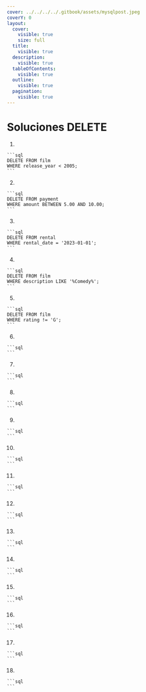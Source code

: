 ```yaml
---
cover: ../../../../.gitbook/assets/mysqlpost.jpeg
coverY: 0
layout:
  cover:
    visible: true
    size: full
  title:
    visible: true
  description:
    visible: true
  tableOfContents:
    visible: true
  outline:
    visible: true
  pagination:
    visible: true
---
```


# Soluciones DELETE



1.

    ```sql
    DELETE FROM film
    WHERE release_year < 2005;
    ```
2.

    ```sql
    DELETE FROM payment
    WHERE amount BETWEEN 5.00 AND 10.00;
    ```
3.

    ```sql
    DELETE FROM rental
    WHERE rental_date = '2023-01-01'; 
    ```
4.

    ```sql
    DELETE FROM film 
    WHERE description LIKE '%Comedy%'; 
    ```
5.

    ```sql
    DELETE FROM film
    WHERE rating != 'G';
    ```
6.

    ```sql
    ```
7.

    ```sql
    ```
8.

    ```sql
    ```
9.

    ```sql
    ```
10.

    ```sql
    ```
11.

    ```sql
    ```
12.

    ```sql
    ```
13.

    ```sql
    ```
14.

    ```sql
    ```
15.

    ```sql
    ```
16.

    ```sql
    ```
17.

    ```sql
    ```
18.

    ```sql
    ```

